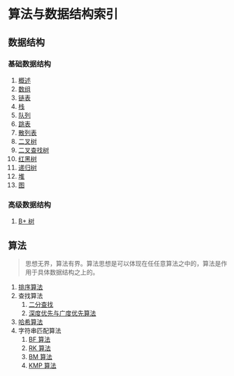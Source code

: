 # 算法与数据结构索引

## 数据结构

### 基础数据结构

1. [概述](./data_struct/overview.md)
2. [数组](./data_struct/array.md)
3. [链表](./data_struct/list.md)
4. [栈](./data_struct/stack.md)
5. [队列](./data_struct/queue.md)
6. [跳表](./data_struct/skip_list.md)
7. [散列表](./data_struct/hash_table.md)
8. [二叉树](./data_struct/binary_tree.md)
9. [二叉查找树](./data_struct/binary_search_tree.md)
10. [红黑树](./data_struct/red_black_tree.md)
11. [递归树](./data_struct/recursion_tree.md)
12. [堆](./data_struct/heap.md)
13. [图](./data_struct/graph.md)

### 高级数据结构

1. [B+ 树](./data_struct/b+tree.md)

## 算法

> 思想无界，算法有界。算法思想是可以体现在任任意算法之中的，算法是作用于具体数据结构之上的。

1. [排序算法](./algorithm/sorting.md)
2. 查找算法
   1. [二分查找](./algorithm/search/binary_search.md)
   2. [深度优先与广度优先算法](./algorithm/search/bfs_dfs.md)
3. [哈希算法](./algorithm/hashing.md)
4. 字符串匹配算法
   1. [BF 算法](./algorithm/string_matching/bf.md)
   2. [RK 算法](./algorithm/string_matching/rk.md)
   3. [BM 算法](./algorithm/string_matching/bm.md)
   4. [KMP 算法](./algorithm/string_matching/kmp.md)
